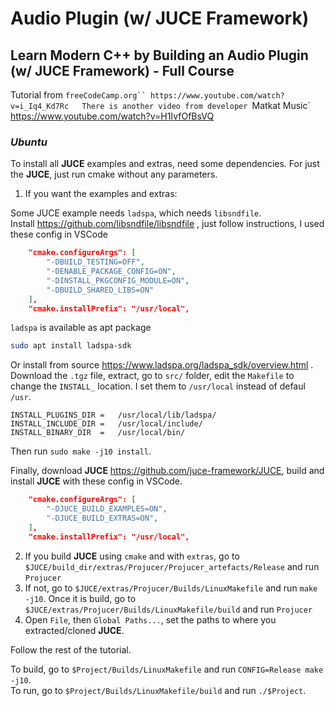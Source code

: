 # Audio Plugin (w/ JUCE Framework)
## Learn Modern C++ by Building an Audio Plugin (w/ JUCE Framework) - Full Course

Tutorial from `freeCodeCamp.org`` https://www.youtube.com/watch?v=i_Iq4_Kd7Rc  
There is another video from developer `Matkat Music` https://www.youtube.com/watch?v=H1IvfOfBsVQ  

### _Ubuntu_

To install all **JUCE** examples and extras, need some dependencies. For just the **JUCE**, just run cmake without any parameters.  
1. If you want the examples and extras:  

Some JUCE example needs `ladspa`, which needs `libsndfile`.  
Install https://github.com/libsndfile/libsndfile , just follow instructions, I used these config in VSCode
```json
    "cmake.configureArgs": [
        "-DBUILD_TESTING=OFF",
        "-DENABLE_PACKAGE_CONFIG=ON",
        "-DINSTALL_PKGCONFIG_MODULE=ON",
        "-DBUILD_SHARED_LIBS=ON"
    ],
    "cmake.installPrefix": "/usr/local",
```
`ladspa` is available as apt package 
```sh
sudo apt install ladspa-sdk
```
Or install from source https://www.ladspa.org/ladspa_sdk/overview.html . Download the `.tgz` file, extract, go to `src/` folder, edit the `Makefile` to change the `INSTALL_` location. I set them to `/usr/local` instead of defaul `/usr`.
```make
INSTALL_PLUGINS_DIR	=	/usr/local/lib/ladspa/
INSTALL_INCLUDE_DIR	=	/usr/local/include/
INSTALL_BINARY_DIR	=	/usr/local/bin/
```
Then run `sudo make -j10 install`.

Finally, download **JUCE** https://github.com/juce-framework/JUCE, 
build and install **JUCE** with these config in VSCode.
```json
    "cmake.configureArgs": [
        "-DJUCE_BUILD_EXAMPLES=ON",
        "-DJUCE_BUILD_EXTRAS=ON",
    ],
    "cmake.installPrefix": "/usr/local",
```
2. If you build **JUCE** using `cmake` and with `extras`, go to `$JUCE/build_dir/extras/Projucer/Projucer_artefacts/Release` and run `Projucer`
3. If not, go to `$JUCE/extras/Projucer/Builds/LinuxMakefile` and run `make -j10`. Once it is build, go to `$JUCE/extras/Projucer/Builds/LinuxMakefile/build` and run `Projucer`
4. Open `File`, then `Global Paths...`, set the paths to where you extracted/cloned **JUCE**.

Follow the rest of the tutorial.

To build, go to `$Project/Builds/LinuxMakefile` and run `CONFIG=Release make -j10`.  
To run, go to `$Project/Builds/LinuxMakefile/build` and run `./$Project`.
